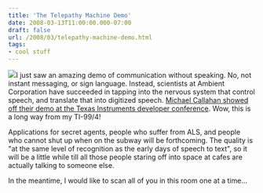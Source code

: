 ```yaml
---
title: 'The Telepathy Machine Demo'
date: 2008-03-13T11:00:00.000-07:00
draft: false
url: /2008/03/telepathy-machine-demo.html
tags: 
- cool stuff
---
```


[![](http://1.bp.blogspot.com/_SgxaAaUGqzY/R9luTjqDO1I/AAAAAAAABAA/otLrjQLL_K8/s200/scanners.gif)](http://1.bp.blogspot.com/_SgxaAaUGqzY/R9luTjqDO1I/AAAAAAAABAA/otLrjQLL_K8/s1600-h/scanners.gif)I just saw an amazing demo of communication without speaking. No, not instant messaging, or sign language. Instead, scientists at Ambient Corporation have succeeded in tapping into the nervous system that control speech, and translate that into digitized speech. [Michael Callahan showed off their demo at the Texas Instruments developer conference](http://www.youtube.com/watch?v=xyN4ViZ21N0&eurl=http://technology.newscientist.com/article/dn13449-nervetapping-neckband-allows-telepathic-chat.html). Wow, this is a long way from my TI-99/4!  
  
Applications for secret agents, people who suffer from ALS, and people who cannot shut up when on the subway will be forthcoming. The quality is "at the same level of recognition as the early days of speech to text", so it will be a little while till all those people staring off into space at cafes are actually talking to someone else.  
  
In the meantime, I would like to scan all of you in this room one at a time...
